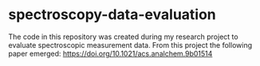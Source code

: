 # spectroscopy-data-evaluation
The code in this repository was created during my research project to evaluate spectroscopic measurement data.
From this project the following paper emerged: https://doi.org/10.1021/acs.analchem.9b01514
